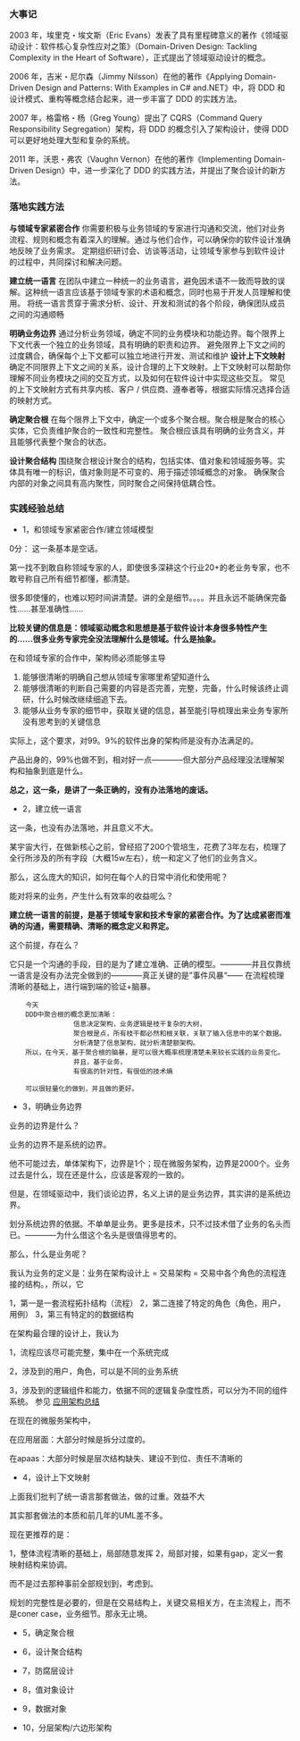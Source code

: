 ### 大事记
2003 年，埃里克・埃文斯（Eric Evans）发表了具有里程碑意义的著作《领域驱动设计：软件核心复杂性应对之策》（Domain-Driven Design: Tackling Complexity in the Heart of Software），正式提出了领域驱动设计的概念。

2006 年，吉米・尼尔森（Jimmy Nilsson）在他的著作《Applying Domain-Driven Design and Patterns: With Examples in C# and.NET》中，将 DDD 和设计模式、重构等概念结合起来，进一步丰富了 DDD 的实践方法。

2007 年，格雷格・杨（Greg Young）提出了 CQRS（Command Query Responsibility Segregation）架构，将 DDD 的概念引入了架构设计，使得 DDD 可以更好地处理大型和复杂的系统。

2011 年，沃恩・弗农（Vaughn Vernon）在他的著作《Implementing Domain-Driven Design》中，进一步深化了 DDD 的实践方法，并提出了聚合设计的新方法。

### 落地实践方法

**与领域专家紧密合作**
你需要积极与业务领域的专家进行沟通和交流，他们对业务流程、规则和概念有着深入的理解。通过与他们合作，可以确保你的软件设计准确地反映了业务需求。
定期组织研讨会、访谈等活动，让领域专家参与到软件设计的过程中，共同探讨和解决问题。

**建立统一语言**
在团队中建立一种统一的业务语言，避免因术语不一致而导致的误解。这种统一语言应该基于领域专家的术语和概念，同时也易于开发人员理解和使用。
将统一语言贯穿于需求分析、设计、开发和测试的各个阶段，确保团队成员之间的沟通顺畅

**明确业务边界**
通过分析业务领域，确定不同的业务模块和功能边界。每个限界上下文代表一个独立的业务领域，具有明确的职责和边界。
避免限界上下文之间的过度耦合，确保每个上下文都可以独立地进行开发、测试和维护
**设计上下文映射**
确定不同限界上下文之间的关系，设计合理的上下文映射。上下文映射可以帮助你理解不同业务模块之间的交互方式，以及如何在软件设计中实现这些交互。
常见的上下文映射方式有共享内核、客户 / 供应商、遵奉者等，根据实际情况选择合适的映射方式。

**确定聚合根**
在每个限界上下文中，确定一个或多个聚合根。聚合根是聚合的核心实体，它负责维护聚合的一致性和完整性。
聚合根应该具有明确的业务含义，并且能够代表整个聚合的状态。

**设计聚合结构**
围绕聚合根设计聚合的结构，包括实体、值对象和领域服务等。实体具有唯一的标识，值对象则是不可变的、用于描述领域概念的对象。
确保聚合内部的对象之间具有高内聚性，同时聚合之间保持低耦合性。

### 实践经验总结
* 1，和领域专家紧密合作/建立领域模型

0分：
这一条基本是空话。

第一找不到敢自称领域专家的人，即使很多深耕这个行业20+的老业务专家，也不敢号称自己所有细节都懂，都清楚。

很多即使懂的，也难以短时间讲清楚。讲的全是细节。。。。并且永远不能确保完备性……甚至准确性……

**比较关键的信息是：领域驱动概念和思想是基于软件设计本身很多特性产生的……很多业务专家完全没法理解什么是领域。什么是抽象。**

在和领域专家的合作中，架构师必须能够主导
1. 能够很清晰的明确自己想从领域专家哪里希望知道什么
2. 能够很清晰的判断自己需要的内容是否完善，完整，完备，什么时候该终止调研，什么时候改继续细追下去。
3. 能够从业务专家的细节中，获取关键的信息，甚至能引导梳理出来业务专家所没有思考到的关键信息


实际上，这个要求，对99。9%的软件出身的架构师是没有办法满足的。

产品出身的，99%也做不到，相对好一点————但大部分产品经理没法理解架构和抽象到底是什么。

**总之，这一条，是讲了一条正确的，没有办法落地的废话。**


* 2，建立统一语言

这一条，也没有办法落地，并且意义不大。


某宇宙大行，在做新核心之前，曾经招了200个管培生，花费了3年左右，梳理了全行所涉及的所有字段（大概15w左右），统一和定义了他们的业务含义。


那么，这么庞大的知识，如何在每个人的日常中消化和使用呢？


能对将来的业务，产生什么有效率的收益呢么？


**建立统一语言的前提，是基于领域专家和技术专家的紧密合作。为了达成紧密而准确的沟通，需要精确、清晰的概念定义和界定。**

这个前提，存在么？

它只是一个沟通的手段，目的是为了建立准确、正确的模型。————并且仅靠统一语言是没有办法完全做到的————真正关键的是”事件风暴“——
在流程梳理清晰的基础上，进行端到端的验证+脑暴。

        今天
        DDD中聚合根的概念更加清晰：
                    信息决定架构，业务逻辑是枝干复杂的大树，
                    聚合根是点，所有枝干都必然和根关联，关联了输入信息中的某个数据。
                    分析清楚了信息架构，就分析清楚额架构。
        所以，在今天，基于聚合根的脑暴，是可以很大概率梳理清楚未来较长实践的业务变化。
                    并且，基于业务，
                    有很高的针对性，有很低的技术熵 

        可以很轻量化的做到，并且做的更好。


* 3，明确业务边界

业务的边界是什么？

业务的边界不是系统的边界。

他不可能过去，单体架构下，边界是1个；现在微服务架构，边界是2000个。业务过去是什么，现在还是什么，应该是客观的一致的。

但是，在领域驱动中，我们谈论边界，名义上讲的是业务边界，其实讲的是系统边界。

划分系统边界的依据。不单单是业务。更多是技术，只不过技术借了业务的名头而已。————为什么借这个名头是很值得思考的。

那么，什么是业务呢？

我认为业务的定义是：业务在架构设计上  = 交易架构 = 交易中各个角色的流程连接的结构。，所以，它

1，第一是一套流程拓扑结构（流程）
2，第二连接了特定的角色（角色，用户，用例）
3，第三有特定的的数据结构

在架构最合理的设计上，我认为

1，流程应该尽可能完整，集中在一个系统完成

2，涉及到的用户，角色，可以是不同的业务系统

3，涉及到的逻辑组件和能力，依据不同的逻辑复杂度性质，可以分为不同的组件系统。
参见 [应用架构总结](./sa/应用架构总结%20.png)


在现在的微服务架构中，

在应用层面：大部分时候是拆分过度的。

在apaas：大部分时候是层次结构缺失、建设不到位、责任不清晰的


* 4，设计上下文映射

上面我们批判了统一语言那套做法，做的过重。效益不大

其实那套做法的本质和前几年的UML差不多。

现在更推荐的是：

1，整体流程清晰的基础上，局部随意发挥
2，局部对接，如果有gap，定义一套映射结构来协调。

而不是过去那种事前全部规划到，考虑到。

规划的完整性是必要的，但是在交易结构上，关键交易相关方，在主流程上，而不是coner case，业务细节。那永无止境。



* 5，确定聚合根

* 6，设计聚合结构


* 7，防腐层设计

* 8，值对象设计

* 9，数据对象
* 10，分层架构/六边形架构